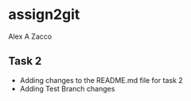 # assign2git
Alex A Zacco

## Task 2
- Adding changes to the README.md file for task 2
- Adding Test Branch changes